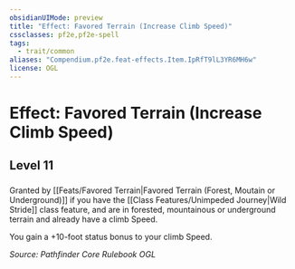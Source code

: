 ```yaml
---
obsidianUIMode: preview
title: "Effect: Favored Terrain (Increase Climb Speed)"
cssclasses: pf2e,pf2e-spell
tags:
  - trait/common
aliases: "Compendium.pf2e.feat-effects.Item.IpRfT9lL3YR6MH6w"
license: OGL
---
```

# Effect: Favored Terrain (Increase Climb Speed)
## Level 11
### 






Granted by [[Feats/Favored Terrain|Favored Terrain (Forest, Moutain or Underground)]] if you have the [[Class Features/Unimpeded Journey|Wild Stride]] class feature, and are in forested, mountainous or underground terrain and already have a climb Speed.

You gain a +10-foot status bonus to your climb Speed.

*Source: Pathfinder Core Rulebook*
*OGL*